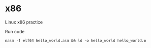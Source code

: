 # x86
Linux x86 practice

Run code 
   
   
    nasm -f elf64 hello_world.asm && ld -o hello_world hello_world.o
